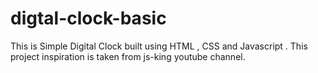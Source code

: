 # digtal-clock-basic
This is Simple Digital Clock built using HTML , CSS and Javascript . This project inspiration is taken from js-king youtube channel.

